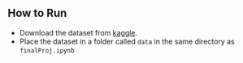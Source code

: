 ## How to Run
- Download the dataset from [kaggle](https://www.kaggle.com/datasets/andreinovikov90/brats2015-axial-png).
- Place the dataset in a folder called `data` in the same directory as `finalProj.ipynb`